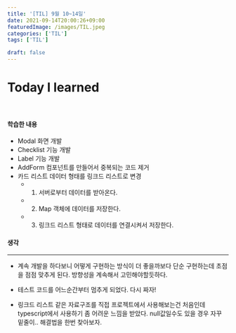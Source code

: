 ```yaml
---
title: '[TIL] 9월 10~14일'
date: 2021-09-14T20:00:26+09:00
featuredImage: /images/TIL.jpeg
categories: ['TIL']
tags: ['TIL']

draft: false
---
```


# Today I learned

<br>

<!--more-->

#### 학습한 내용

- Modal 화면 개발
- Checklist 기능 개발
- Label 기능 개발
- AddForm 컴포넌트를 만들어서 중복되는 코드 제거
- 카드 리스트 데이터 형태를 링크드 리스트로 변경
  - 1. 서버로부터 데이터를 받아온다.
  - 2. Map 객체에 데이터를 저장한다.
  - 3. 링크드 리스트 형태로 데이터를 연결시켜서 저장한다.

#### 생각

---

- 계속 개발을 하다보니 어떻게 구현하는 방식이 더 좋을까보다 단순 구현하는데 초점을 점점 맞추게 된다. 방향성을 계속해서 고민해야할듯하다.

- 테스트 코드를 어느순간부터 멈추게 되었다. 다시 짜자!
- 링크드 리스트 같은 자료구조를 직접 프로젝트에서 사용해보는건 처음인데 typescript에서 사용하기 좀 어려운 느낌을 받았다. null값일수도 있을 경우 자꾸 밑줄이.. 해결법을 한번 찾아보자.
